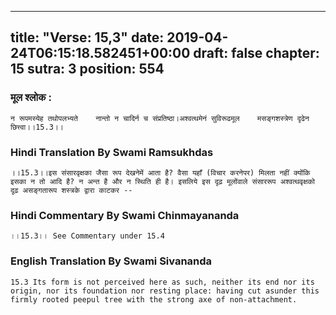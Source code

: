 
---
title: "Verse: 15,3"
date: 2019-04-24T06:15:18.582451+00:00
draft: false
chapter: 15
sutra: 3
position: 554
---
### मूल श्लोक :
```
न रूपमस्येह तथोपलभ्यते    नान्तो न चादिर्न च संप्रतिष्ठा।अश्वत्थमेनं सुविरूढमूल    मसङ्गशस्त्रेण दृढेन छित्त्वा।।15.3।।

```

### Hindi Translation By Swami Ramsukhdas
```
।।15.3।।इस संसारवृक्षका जैसा रूप देखनेमें आता है? वैसा यहाँ (विचार करनेपर) मिलता नहीं क्योंकि इसका न तो आदि है? न अन्त है और न स्थिति ही है। इसलिये इस दृढ़ मूलोंवाले संसाररूप अश्वत्थवृक्षको दृढ़ असङ्गतारूप शस्त्रके द्वारा काटकर --

```

### Hindi Commentary By Swami Chinmayananda
```
।।15.3।। See Commentary under 15.4

```

### English Translation By Swami  Sivananda
```
15.3 Its form is not perceived here as such, neither its end nor its origin, nor its foundation nor resting place: having cut asunder this firmly rooted peepul tree with the strong axe of non-attachment.

```

